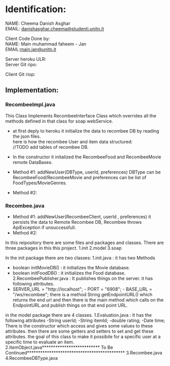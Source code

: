 # Identification:  
NAME: Cheema Danish Asghar  
EMAIL: danishasghar.cheema@studenti.unitn.it  
  
Client Code Done by:  
NAME: Main muhammad faheem - Jan  
EMAIL:main.jan@unitn.it  
  
Server heroku ULR:  
Server Git ripo:  
  
Client Git riop:  
  
## Implementation:  
### RecombeeImpl.java
This Class Implements RecombeeInterface Class which overrides all the methods defined in that class for soap webService.  
  
* at first deply to heroku it initialize the data to recombee DB by reading the json files.  
here is how the recombee User and item data structured:  
//TODO add tables of recombee DB.  

* In the constructor it initalized the RecombeeFood and RecombeeMovie remote DataBases.  
* Method #1: addNewUser(DBType, userId, preferences) DBType can be RecombeeFood/RecombeeMovie and preferences can be list of FoodTypes/MovieGenres.  

* Method #2:  

### Recombee.java
* Method #1: addNewUser(RecombeeClient, userId , preferences) it persists the data to Remote Recombee DB, Recombee throws ApiException if unsuccessfull.  
* Method #2:










In this reipository there are some files and packages and classes. There are three packages in this this project.
1.init
2.model
3.soap

In the init package there are two classes:
1.init.java : it has two Methods
- boolean initMovieDB() : it initializes the Movie database.
- boolean initFoodDB() : it initializes the Food database. 2.RecombeePublisher.java : It publishes things on the server. it has following attributes.
- SERVER_URL = "http://localhost"; - PORT = "6908"; - BASE_URL = "/ws/recombee";
there is a method
String getEndpointURL() which returns the end url
and then there is the main method which calls on the EndpointURL.and publish things on that end point URL.

in the model package there are 4 classes. 1.Evaluation.java : It has the following attributes -String userId; -String itemId; -double rating; -Date time; There is the constructor which access and gives some values to these attributes. then there are some getters and setters to set and get these attributes. the goal of this class to make it possibile for a specific user at a specific time to evaluate an item.
2.ItemObject.java************************** To Be Continued******************************************** 3.Recombee.java 4.RecombeeDBType.java
